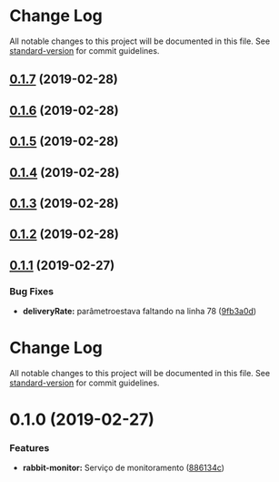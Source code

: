 # Change Log

All notable changes to this project will be documented in this file. See [standard-version](https://github.com/conventional-changelog/standard-version) for commit guidelines.

## [0.1.7](https://gitlab.es.gov.br/espm/Transcol-Online/Realtime/rabbit-monitor/compare/v0.1.6...v0.1.7) (2019-02-28)



## [0.1.6](https://gitlab.es.gov.br/espm/Transcol-Online/Realtime/rabbit-monitor/compare/v0.1.5...v0.1.6) (2019-02-28)



## [0.1.5](https://gitlab.es.gov.br/espm/Transcol-Online/Realtime/rabbit-monitor/compare/v0.1.4...v0.1.5) (2019-02-28)



## [0.1.4](https://gitlab.es.gov.br/espm/Transcol-Online/Realtime/rabbit-monitor/compare/v0.1.3...v0.1.4) (2019-02-28)



## [0.1.3](https://gitlab.es.gov.br/espm/Transcol-Online/Realtime/rabbit-monitor/compare/v0.1.2...v0.1.3) (2019-02-28)



## [0.1.2](https://gitlab.es.gov.br/espm/Transcol-Online/Realtime/rabbit-monitor/compare/v0.1.1...v0.1.2) (2019-02-28)



## [0.1.1](https://gitlab.es.gov.br/espm/Transcol-Online/Realtime/rabbit-monitor/compare/v0.1.0...v0.1.1) (2019-02-27)


### Bug Fixes

* **deliveryRate:** parâmetroestava faltando na linha 78 ([9fb3a0d](https://gitlab.es.gov.br/espm/Transcol-Online/Realtime/rabbit-monitor/commit/9fb3a0d))



# Change Log

All notable changes to this project will be documented in this file. See [standard-version](https://github.com/conventional-changelog/standard-version) for commit guidelines.

# 0.1.0 (2019-02-27)


### Features

* **rabbit-monitor:** Serviço de monitoramento ([886134c](https://gitlab.es.gov.br/espm/Transcol-Online/Realtime/rabbit-monitor/commit/886134c))
